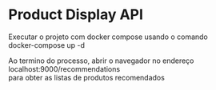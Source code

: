 # Product Display API

Executar o projeto com docker compose usando o comando   
docker-compose up -d  

Ao termino do processo, abrir o navegador no endereço  
localhost:9000/recommendations  
para obter as listas de produtos recomendados
